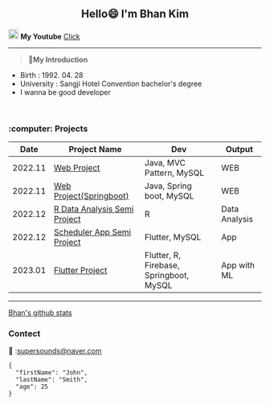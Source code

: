 <h2 align="center">Hello😄 I'm Bhan Kim</h2>

<img src =https://cdn-icons-png.flaticon.com/512/1384/1384060.png width = 20,m height = 20 > **My Youtube** [Click](https://www.youtube.com/channel/UCmJ7ZCRGywbycqbiz22Trjg)

___

>:person_in_tuxedo:**My Introduction**
- Birth : 1992. 04. 28
- University : Sangji Hotel Convention bachelor's degree
- I wanna be good developer

<br>

<!-- Project 기록 Table -->
<h3 align="left"> :computer: Projects</h3>

  |Date|Project Name|Dev|Output|
  |-----|-----|-----|-----|  
  |2022.11|[Web Project](linkf란)|Java, MVC Pattern, MySQL|WEB|
  |2022.11|[Web Project(Springboot)](link란)|Java, Spring boot, MySQL|WEB|
  |2022.12|[R Data Analysis Semi Project](link)|R|Data Analysis|
  |2022.12|[Scheduler App Semi Project](link란)|Flutter, MySQL|App|
  |2023.01|[Flutter Project](link란)|Flutter, R, Firebase, Springboot, MySQL|App with ML|
  
  ___
  
  [Bhan's github stats](https://github-readme-stats.vercel.app/api?username=BhanKim&show_icons=true&theme=highcontrast)

### Contect
:e-mail: :supersounds@naver.com



```
{
  "firstName": "John",
  "lastName": "Smith",
  "age": 25
}
```


<!--
**BhanKim/BhanKim** is a ✨ _special_ ✨ repository because its `README.md` (this file) appears on your GitHub profile.

Here are some ideas to get you started:

- 🔭 I’m currently working on ...
- 🌱 I’m currently learning ...
- 👯 I’m looking to collaborate on ...
- 🤔 I’m looking for help with ...
- 💬 Ask me about ...
- 📫 How to reach me: ...
- 😄 Pronouns: ...
- ⚡ Fun fact: ...

-->
